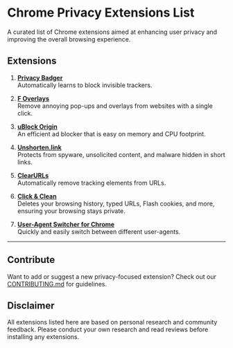 # Chrome Privacy Extensions List

A curated list of Chrome extensions aimed at enhancing user privacy and improving the overall browsing experience.

## Extensions

1. [**Privacy Badger**](https://chrome.google.com/webstore/detail/privacy-badger/pkehgijcmpdhfbdbbnkijodmdjhbjlgp)  
   Automatically learns to block invisible trackers.

2. [**F Overlays**](https://chrome.google.com/webstore/detail/fck-overlays/ppedokobpbdajgiejhnjfbdjlgobcpkp)  
   Remove annoying pop-ups and overlays from websites with a single click.

3. [**uBlock Origin**](https://chrome.google.com/webstore/detail/ublock-origin/cjpalhdlnbpafiamejdnhcphjbkeiagm)  
   An efficient ad blocker that is easy on memory and CPU footprint.

4. [**Unshorten.link**](https://chrome.google.com/webstore/detail/unshortenlink/gbobdaaeaihkghbokihkofcbndhmbdpd)  
   Protects from spyware, unsolicited content, and malware hidden in short links.

5. [**ClearURLs**](https://chrome.google.com/webstore/detail/clearurls/lckanjgmijmafbedllaakclkaicjfmnk)  
   Automatically remove tracking elements from URLs.

6. [**Click & Clean**](https://chrome.google.com/webstore/detail/clickclean/ghgabhipcejejjmhhchfonmamedcbeod)  
   Deletes your browsing history, typed URLs, Flash cookies, and more, ensuring your browsing stays private.

7. [**User-Agent Switcher for Chrome**](https://chrome.google.com/webstore/detail/user-agent-switcher-for-c/djflhoibgkdhkhhcedjiklpkjnoahfmg)  
   Quickly and easily switch between different user-agents.

---

## Contribute

Want to add or suggest a new privacy-focused extension? Check out our [CONTRIBUTING.md](./CONTRIBUTING.md) for guidelines.

## Disclaimer

All extensions listed here are based on personal research and community feedback. Please conduct your own research and read reviews before installing any extensions.
